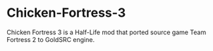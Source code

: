 # Chicken-Fortress-3
Chicken Fortress 3 is a Half-Life mod that ported source game Team Fortress 2 to GoldSRC engine.
